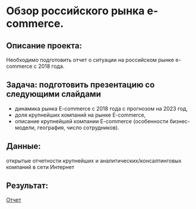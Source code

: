 # Обзор российского рынка e-commerce. 

## Описание проекта:

Необходимо подготовить отчет о ситуации на российском рынке e-commerce с 2018 года.

## Задача: подготовить презентацию со следующими слайдами
- динамика рынка E-commerce с 2018 года с прогнозом на 2023 год,
- доля крупнейших компаний на рынке E-commerce,
- описание крупнейшей компании E-commerce (особенности бизнес-модели, география, число сотрудников).

## Данные:
открытые отчетности крупнейших и аналитических/консалтинговых компаний в сети Интернет

## Результат:
[Отчет](https://github.com/maryaborisova/portfolio/blob/main/e-commerce%20report/%D0%9E%D0%B1%D0%B7%D0%BE%D1%80%20%D1%80%D0%BE%D1%81%D1%81%D0%B8%D0%B9%D1%81%D0%BA%D0%BE%D0%B3%D0%BE%20%D1%80%D1%8B%D0%BD%D0%BA%D0%B0%20E-commerce.pdf)

